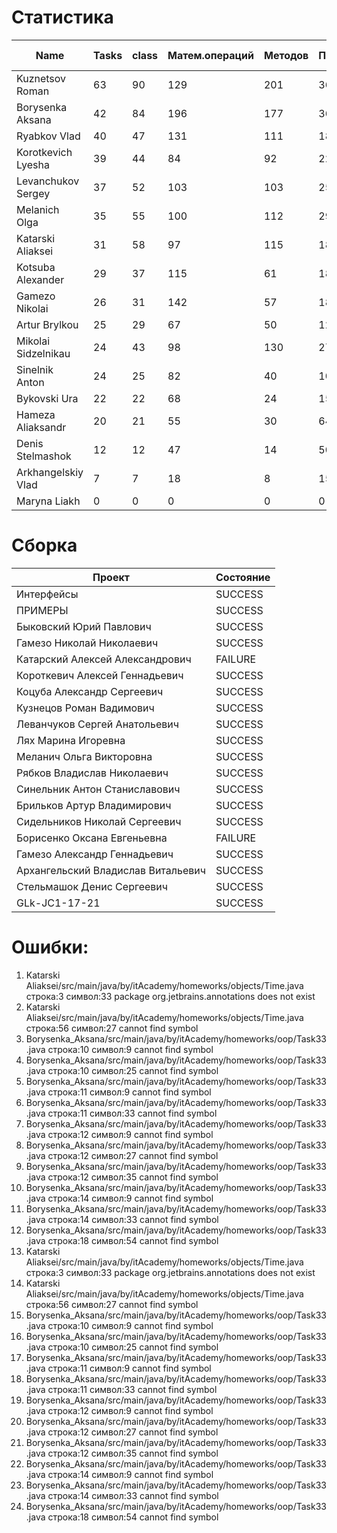 # Статистика

| Name | Tasks | class | Матем.операций | Методов | Присваиваний | анон.класов | внутр.класов | констант | логирование | лямбды | переменных | перхватов исключений | приват. методов | приват. полей | сравнений | циклов |
| --- | --- | --- | --- | --- | --- | --- | --- | --- | --- | --- | --- | --- | --- | --- | --- | --- |
| Kuznetsov Roman | 63 | 90 | 129 | 201 | 368 | 2 | 0 | 4 | 0 | 1 | 268 | 12 | 7 | 24 | 24 | 61 |
| Borysenka Aksana | 42 | 84 | 196 | 177 | 364 | 0 | 0 | 0 | 0 | 0 | 294 | 0 | 8 | 17 | 69 | 50 |
| Ryabkov Vlad | 40 | 47 | 131 | 111 | 183 | 0 | 0 | 0 | 0 | 0 | 158 | 0 | 2 | 32 | 61 | 22 |
| Korotkevich Lyesha | 39 | 44 | 84 | 92 | 220 | 0 | 0 | 0 | 0 | 0 | 156 | 0 | 0 | 8 | 16 | 43 |
| Levanchukov Sergey | 37 | 52 | 103 | 103 | 256 | 0 | 1 | 3 | 0 | 0 | 196 | 0 | 9 | 15 | 20 | 51 |
| Melanich Olga | 35 | 55 | 100 | 112 | 298 | 0 | 0 | 4 | 0 | 0 | 244 | 0 | 1 | 5 | 44 | 33 |
| Katarski Aliaksei | 31 | 58 | 97 | 115 | 185 | 0 | 0 | 0 | 0 | 0 | 148 | 0 | 12 | 14 | 20 | 37 |
| Kotsuba Alexander | 29 | 37 | 115 | 61 | 184 | 0 | 0 | 0 | 0 | 0 | 138 | 0 | 3 | 2 | 29 | 35 |
| Gamezo Nikolai | 26 | 31 | 142 | 57 | 182 | 0 | 0 | 0 | 0 | 0 | 127 | 0 | 0 | 6 | 26 | 31 |
| Artur Brylkou | 25 | 29 | 67 | 50 | 126 | 0 | 0 | 0 | 0 | 0 | 90 | 0 | 2 | 0 | 37 | 21 |
| Mikolai Sidzelnikau | 24 | 43 | 98 | 130 | 279 | 0 | 0 | 12 | 0 | 0 | 199 | 0 | 11 | 29 | 54 | 29 |
| Sinelnik Anton | 24 | 25 | 82 | 40 | 106 | 0 | 0 | 0 | 0 | 0 | 78 | 0 | 2 | 0 | 38 | 23 |
| Bykovski Ura | 22 | 22 | 68 | 24 | 158 | 0 | 0 | 0 | 0 | 0 | 87 | 0 | 0 | 0 | 32 | 34 |
| Hameza Aliaksandr | 20 | 21 | 55 | 30 | 64 | 0 | 0 | 0 | 0 | 0 | 47 | 0 | 0 | 0 | 13 | 9 |
| Denis Stelmashok | 12 | 12 | 47 | 14 | 50 | 0 | 0 | 0 | 0 | 0 | 49 | 0 | 0 | 0 | 6 | 1 |
| Arkhangelskiy Vlad | 7 | 7 | 18 | 8 | 15 | 0 | 0 | 0 | 0 | 0 | 15 | 0 | 0 | 0 | 1 | 0 |
| Maryna Liakh | 0 | 0 | 0 | 0 | 0 | 0 | 0 | 0 | 0 | 0 | 0 | 0 | 0 | 0 | 0 | 0 |


# Сборка

| Проект | Состояние |
| --- | --- |
| Интерфейсы  | SUCCESS |
| ПРИМЕРЫ  | SUCCESS |
| Быковский Юрий Павлович  | SUCCESS |
| Гамезо Николай Николаевич  | SUCCESS |
| Катарский Алексей Александрович  | FAILURE |
| Короткевич Алексей Геннадьевич  | SUCCESS |
| Коцуба Александр Сергеевич  | SUCCESS |
| Кузнецов Роман Вадимович  | SUCCESS |
| Леванчуков Сергей Анатольевич  | SUCCESS |
| Лях Марина Игоревна  | SUCCESS |
| Меланич Ольга Викторовна  | SUCCESS |
| Рябков Владислав Николаевич  | SUCCESS |
| Синельник Антон Станиславович  | SUCCESS |
| Брильков Артур Владимирович  | SUCCESS |
| Сидельников Николай Сергеевич  | SUCCESS |
| Борисенко Оксана Евгеньевна  | FAILURE |
| Гамезо Александр Геннадьевич  | SUCCESS |
| Архангельский Владислав Витальевич  | SUCCESS |
| Стельмашок Денис Сергеевич  | SUCCESS |
| GLk-JC1-17-21  | SUCCESS |


# Ошибки:

1. Katarski Aliaksei/src/main/java/by/itAcademy/homeworks/objects/Time.java строка:3 символ:33 package org.jetbrains.annotations does not exist
1. Katarski Aliaksei/src/main/java/by/itAcademy/homeworks/objects/Time.java строка:56 символ:27 cannot find symbol
1. Borysenka_Aksana/src/main/java/by/itAcademy/homeworks/oop/Task33.java строка:10 символ:9 cannot find symbol
1. Borysenka_Aksana/src/main/java/by/itAcademy/homeworks/oop/Task33.java строка:10 символ:25 cannot find symbol
1. Borysenka_Aksana/src/main/java/by/itAcademy/homeworks/oop/Task33.java строка:11 символ:9 cannot find symbol
1. Borysenka_Aksana/src/main/java/by/itAcademy/homeworks/oop/Task33.java строка:11 символ:33 cannot find symbol
1. Borysenka_Aksana/src/main/java/by/itAcademy/homeworks/oop/Task33.java строка:12 символ:9 cannot find symbol
1. Borysenka_Aksana/src/main/java/by/itAcademy/homeworks/oop/Task33.java строка:12 символ:27 cannot find symbol
1. Borysenka_Aksana/src/main/java/by/itAcademy/homeworks/oop/Task33.java строка:12 символ:35 cannot find symbol
1. Borysenka_Aksana/src/main/java/by/itAcademy/homeworks/oop/Task33.java строка:14 символ:9 cannot find symbol
1. Borysenka_Aksana/src/main/java/by/itAcademy/homeworks/oop/Task33.java строка:14 символ:33 cannot find symbol
1. Borysenka_Aksana/src/main/java/by/itAcademy/homeworks/oop/Task33.java строка:18 символ:54 cannot find symbol
1. Katarski Aliaksei/src/main/java/by/itAcademy/homeworks/objects/Time.java строка:3 символ:33 package org.jetbrains.annotations does not exist
1. Katarski Aliaksei/src/main/java/by/itAcademy/homeworks/objects/Time.java строка:56 символ:27 cannot find symbol
1. Borysenka_Aksana/src/main/java/by/itAcademy/homeworks/oop/Task33.java строка:10 символ:9 cannot find symbol
1. Borysenka_Aksana/src/main/java/by/itAcademy/homeworks/oop/Task33.java строка:10 символ:25 cannot find symbol
1. Borysenka_Aksana/src/main/java/by/itAcademy/homeworks/oop/Task33.java строка:11 символ:9 cannot find symbol
1. Borysenka_Aksana/src/main/java/by/itAcademy/homeworks/oop/Task33.java строка:11 символ:33 cannot find symbol
1. Borysenka_Aksana/src/main/java/by/itAcademy/homeworks/oop/Task33.java строка:12 символ:9 cannot find symbol
1. Borysenka_Aksana/src/main/java/by/itAcademy/homeworks/oop/Task33.java строка:12 символ:27 cannot find symbol
1. Borysenka_Aksana/src/main/java/by/itAcademy/homeworks/oop/Task33.java строка:12 символ:35 cannot find symbol
1. Borysenka_Aksana/src/main/java/by/itAcademy/homeworks/oop/Task33.java строка:14 символ:9 cannot find symbol
1. Borysenka_Aksana/src/main/java/by/itAcademy/homeworks/oop/Task33.java строка:14 символ:33 cannot find symbol
1. Borysenka_Aksana/src/main/java/by/itAcademy/homeworks/oop/Task33.java строка:18 символ:54 cannot find symbol
